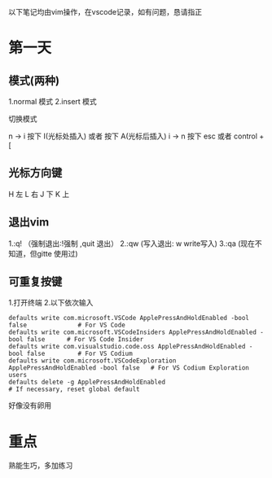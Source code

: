 以下笔记均由vim操作，在vscode记录，如有问题，恳请指正

# 第一天

## 模式(两种)

1.normal 模式
2.insert 模式

切换模式

n -> i 按下 I(光标处插入) 或者 按下 A(光标后插入)
i -> n 按下 esc 或者 control + [

## 光标方向键

H 左
L 右
J 下
K 上

## 退出vim

1.:q! （强制退出:!强制 ,quit 退出）
2.:qw  (写入退出: w write写入)
3.:qa  (现在不知道，但gitte 使用过)

## 可重复按键

1.打开终端
2.以下依次输入

```shell
defaults write com.microsoft.VSCode ApplePressAndHoldEnabled -bool false              # For VS Code
defaults write com.microsoft.VSCodeInsiders ApplePressAndHoldEnabled -bool false      # For VS Code Insider
defaults write com.visualstudio.code.oss ApplePressAndHoldEnabled -bool false         # For VS Codium
defaults write com.microsoft.VSCodeExploration ApplePressAndHoldEnabled -bool false   # For VS Codium Exploration users
defaults delete -g ApplePressAndHoldEnabled                                           # If necessary, reset global default
```

好像没有卵用

# 重点

熟能生巧，多加练习
